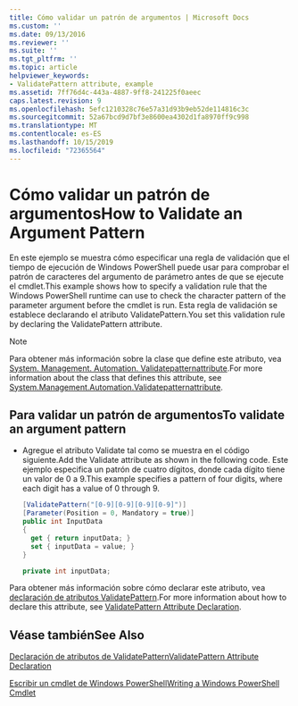 ```yaml
---
title: Cómo validar un patrón de argumentos | Microsoft Docs
ms.custom: ''
ms.date: 09/13/2016
ms.reviewer: ''
ms.suite: ''
ms.tgt_pltfrm: ''
ms.topic: article
helpviewer_keywords:
- ValidatePattern attribute, example
ms.assetid: 7ff76d4c-443a-4887-9ff8-241225f0aeec
caps.latest.revision: 9
ms.openlocfilehash: 5efc1210328c76e57a31d93b9eb52de114816c3c
ms.sourcegitcommit: 52a67bcd9d7bf3e8600ea4302d1fa8970ff9c998
ms.translationtype: MT
ms.contentlocale: es-ES
ms.lasthandoff: 10/15/2019
ms.locfileid: "72365564"
---
```

# <a name="how-to-validate-an-argument-pattern"></a><span data-ttu-id="7b100-102">Cómo validar un patrón de argumentos</span><span class="sxs-lookup"><span data-stu-id="7b100-102">How to Validate an Argument Pattern</span></span>

<span data-ttu-id="7b100-103">En este ejemplo se muestra cómo especificar una regla de validación que el tiempo de ejecución de Windows PowerShell puede usar para comprobar el patrón de caracteres del argumento de parámetro antes de que se ejecute el cmdlet.</span><span class="sxs-lookup"><span data-stu-id="7b100-103">This example shows how to specify a validation rule that the Windows PowerShell runtime can use to check the character pattern of the parameter argument before the cmdlet is run.</span></span> <span data-ttu-id="7b100-104">Esta regla de validación se establece declarando el atributo ValidatePattern.</span><span class="sxs-lookup"><span data-stu-id="7b100-104">You set this validation rule by declaring the ValidatePattern attribute.</span></span>

> [!NOTE]
> <span data-ttu-id="7b100-105">Para obtener más información sobre la clase que define este atributo, vea [System. Management. Automation. Validatepatternattribute](/dotnet/api/System.Management.Automation.ValidatePatternAttribute).</span><span class="sxs-lookup"><span data-stu-id="7b100-105">For more information about the class that defines this attribute, see [System.Management.Automation.Validatepatternattribute](/dotnet/api/System.Management.Automation.ValidatePatternAttribute).</span></span>

## <a name="to-validate-an-argument-pattern"></a><span data-ttu-id="7b100-106">Para validar un patrón de argumentos</span><span class="sxs-lookup"><span data-stu-id="7b100-106">To validate an argument pattern</span></span>

- <span data-ttu-id="7b100-107">Agregue el atributo Validate tal como se muestra en el código siguiente.</span><span class="sxs-lookup"><span data-stu-id="7b100-107">Add the Validate attribute as shown in the following code.</span></span> <span data-ttu-id="7b100-108">Este ejemplo especifica un patrón de cuatro dígitos, donde cada dígito tiene un valor de 0 a 9.</span><span class="sxs-lookup"><span data-stu-id="7b100-108">This example specifies a pattern of four digits, where each digit has a value of 0 through 9.</span></span>

    ```csharp
    [ValidatePattern("[0-9][0-9][0-9][0-9]")]
    [Parameter(Position = 0, Mandatory = true)]
    public int InputData
    {
      get { return inputData; }
      set { inputData = value; }
    }

    private int inputData;
    ```

<span data-ttu-id="7b100-109">Para obtener más información sobre cómo declarar este atributo, vea [declaración de atributos ValidatePattern](./validatepattern-attribute-declaration.md).</span><span class="sxs-lookup"><span data-stu-id="7b100-109">For more information about how to declare this attribute, see [ValidatePattern Attribute Declaration](./validatepattern-attribute-declaration.md).</span></span>

## <a name="see-also"></a><span data-ttu-id="7b100-110">Véase también</span><span class="sxs-lookup"><span data-stu-id="7b100-110">See Also</span></span>

[<span data-ttu-id="7b100-111">Declaración de atributos de ValidatePattern</span><span class="sxs-lookup"><span data-stu-id="7b100-111">ValidatePattern Attribute Declaration</span></span>](./validatepattern-attribute-declaration.md)

[<span data-ttu-id="7b100-112">Escribir un cmdlet de Windows PowerShell</span><span class="sxs-lookup"><span data-stu-id="7b100-112">Writing a Windows PowerShell Cmdlet</span></span>](./writing-a-windows-powershell-cmdlet.md)
